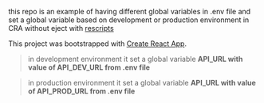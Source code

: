 this repo is an example of having different global variables in .env file and set a global variable based on development or production environment in CRA without eject with [rescripts](https://github.com/rescripts/rescripts)

This project was bootstrapped with [Create React App](https://github.com/facebook/create-react-app).

> in development environment it set a global variable **API_URL with value of API_DEV_URL from .env file**

> in production environment it set a global variable **API_URL with value of API_PROD_URL from .env file**
